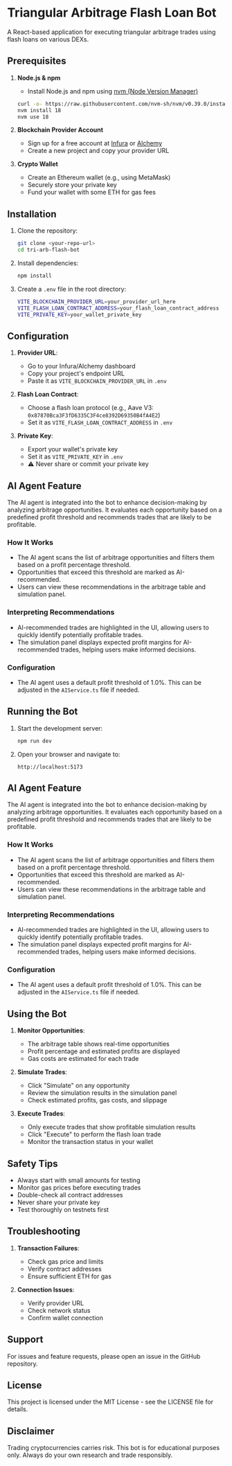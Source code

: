 # Triangular Arbitrage Flash Loan Bot

A React-based application for executing triangular arbitrage trades using flash loans on various DEXs.

## Prerequisites

1. **Node.js & npm**
   - Install Node.js and npm using [nvm (Node Version Manager)](https://github.com/nvm-sh/nvm#installing-and-updating)
   ```sh
   curl -o- https://raw.githubusercontent.com/nvm-sh/nvm/v0.39.0/install.sh | bash
   nvm install 18
   nvm use 18
   ```

2. **Blockchain Provider Account**
   - Sign up for a free account at [Infura](https://infura.io) or [Alchemy](https://alchemy.com)
   - Create a new project and copy your provider URL

3. **Crypto Wallet**
   - Create an Ethereum wallet (e.g., using MetaMask)
   - Securely store your private key
   - Fund your wallet with some ETH for gas fees

## Installation

1. Clone the repository:
   ```sh
   git clone <your-repo-url>
   cd tri-arb-flash-bot
   ```

2. Install dependencies:
   ```sh
   npm install
   ```

3. Create a `.env` file in the root directory:
   ```sh
   VITE_BLOCKCHAIN_PROVIDER_URL=your_provider_url_here
   VITE_FLASH_LOAN_CONTRACT_ADDRESS=your_flash_loan_contract_address
   VITE_PRIVATE_KEY=your_wallet_private_key
   ```

## Configuration

1. **Provider URL**: 
   - Go to your Infura/Alchemy dashboard
   - Copy your project's endpoint URL
   - Paste it as `VITE_BLOCKCHAIN_PROVIDER_URL` in `.env`

2. **Flash Loan Contract**:
   - Choose a flash loan protocol (e.g., Aave V3: `0x87870Bca3F3fD6335C3F4ce8392D69350B4fA4E2`)
   - Set it as `VITE_FLASH_LOAN_CONTRACT_ADDRESS` in `.env`

3. **Private Key**:
   - Export your wallet's private key
   - Set it as `VITE_PRIVATE_KEY` in `.env`
   - ⚠️ Never share or commit your private key

## AI Agent Feature

The AI agent is integrated into the bot to enhance decision-making by analyzing arbitrage opportunities. It evaluates each opportunity based on a predefined profit threshold and recommends trades that are likely to be profitable.

### How It Works
- The AI agent scans the list of arbitrage opportunities and filters them based on a profit percentage threshold.
- Opportunities that exceed this threshold are marked as AI-recommended.
- Users can view these recommendations in the arbitrage table and simulation panel.

### Interpreting Recommendations
- AI-recommended trades are highlighted in the UI, allowing users to quickly identify potentially profitable trades.
- The simulation panel displays expected profit margins for AI-recommended trades, helping users make informed decisions.

### Configuration
- The AI agent uses a default profit threshold of 1.0%. This can be adjusted in the `AIService.ts` file if needed.

## Running the Bot

1. Start the development server:
   ```sh
   npm run dev
   ```

2. Open your browser and navigate to:
   ```
   http://localhost:5173
   ```

## AI Agent Feature

The AI agent is integrated into the bot to enhance decision-making by analyzing arbitrage opportunities. It evaluates each opportunity based on a predefined profit threshold and recommends trades that are likely to be profitable.

### How It Works
- The AI agent scans the list of arbitrage opportunities and filters them based on a profit percentage threshold.
- Opportunities that exceed this threshold are marked as AI-recommended.
- Users can view these recommendations in the arbitrage table and simulation panel.

### Interpreting Recommendations
- AI-recommended trades are highlighted in the UI, allowing users to quickly identify potentially profitable trades.
- The simulation panel displays expected profit margins for AI-recommended trades, helping users make informed decisions.

### Configuration
- The AI agent uses a default profit threshold of 1.0%. This can be adjusted in the `AIService.ts` file if needed.

## Using the Bot

1. **Monitor Opportunities**:
   - The arbitrage table shows real-time opportunities
   - Profit percentage and estimated profits are displayed
   - Gas costs are estimated for each trade

2. **Simulate Trades**:
   - Click "Simulate" on any opportunity
   - Review the simulation results in the simulation panel
   - Check estimated profits, gas costs, and slippage

3. **Execute Trades**:
   - Only execute trades that show profitable simulation results
   - Click "Execute" to perform the flash loan trade
   - Monitor the transaction status in your wallet

## Safety Tips

- Always start with small amounts for testing
- Monitor gas prices before executing trades
- Double-check all contract addresses
- Never share your private key
- Test thoroughly on testnets first

## Troubleshooting

1. **Transaction Failures**:
   - Check gas price and limits
   - Verify contract addresses
   - Ensure sufficient ETH for gas

2. **Connection Issues**:
   - Verify provider URL
   - Check network status
   - Confirm wallet connection

## Support

For issues and feature requests, please open an issue in the GitHub repository.

## License

This project is licensed under the MIT License - see the LICENSE file for details.

## Disclaimer

Trading cryptocurrencies carries risk. This bot is for educational purposes only. Always do your own research and trade responsibly.

